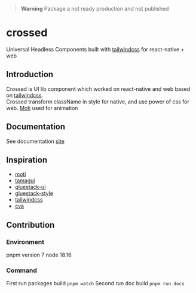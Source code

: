 > **Warning**
> Package a not ready production and not published

# crossed
 Universal Headless Components built with [tailwindcss](https://tailwindcss.com/) for react-native + web

## Introduction
Crossed is UI lib component which worked on react-native and web based on [tailwindcss](https://tailwindcss.com/).  
Crossed transform className in style for native, and use power of css for web.
[Moti](https://moti.fyi/) used for animation

## Documentation
See documentation [site](https://lobor.github.io/crossed)

## Inspiration
 - [moti](https://moti.fyi/)
 - [tamagui](https://tamagui.dev/)
 - [gluestack-ui](https://ui.gluestack.io/)
 - [gluestack-style](https://style.gluestack.io/)
 - [tailwindcss](https://tailwindcss.com/)
 - [cva](https://cva.style/docs)

## Contribution
### Environment 
pnpm version 7
node 18.16

### Command
First run packages build `pnpm watch`
Second run doc build `pnpm run docs`
